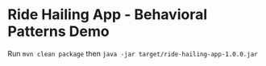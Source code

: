 # Ride Hailing App - Behavioral Patterns Demo

Run `mvn clean package` then `java -jar target/ride-hailing-app-1.0.0.jar`
